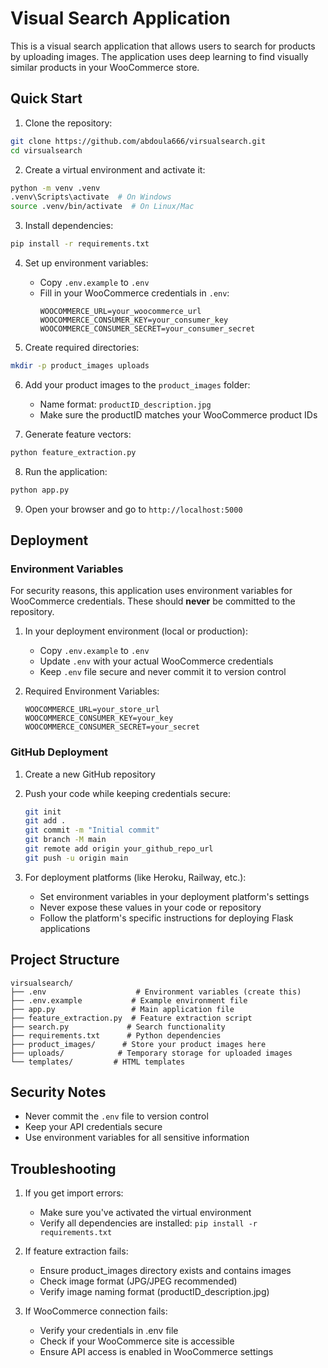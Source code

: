 # Visual Search Application

This is a visual search application that allows users to search for products by uploading images. The application uses deep learning to find visually similar products in your WooCommerce store.

## Quick Start

1. Clone the repository:
```bash
git clone https://github.com/abdoula666/virsualsearch.git
cd virsualsearch
```

2. Create a virtual environment and activate it:
```bash
python -m venv .venv
.venv\Scripts\activate  # On Windows
source .venv/bin/activate  # On Linux/Mac
```

3. Install dependencies:
```bash
pip install -r requirements.txt
```

4. Set up environment variables:
   - Copy `.env.example` to `.env`
   - Fill in your WooCommerce credentials in `.env`:
     ```
     WOOCOMMERCE_URL=your_woocommerce_url
     WOOCOMMERCE_CONSUMER_KEY=your_consumer_key
     WOOCOMMERCE_CONSUMER_SECRET=your_consumer_secret
     ```

5. Create required directories:
```bash
mkdir -p product_images uploads
```

6. Add your product images to the `product_images` folder:
   - Name format: `productID_description.jpg`
   - Make sure the productID matches your WooCommerce product IDs

7. Generate feature vectors:
```bash
python feature_extraction.py
```

8. Run the application:
```bash
python app.py
```

9. Open your browser and go to `http://localhost:5000`

## Deployment

### Environment Variables
For security reasons, this application uses environment variables for WooCommerce credentials. These should **never** be committed to the repository.

1. In your deployment environment (local or production):
   - Copy `.env.example` to `.env`
   - Update `.env` with your actual WooCommerce credentials
   - Keep `.env` file secure and never commit it to version control

2. Required Environment Variables:
   ```
   WOOCOMMERCE_URL=your_store_url
   WOOCOMMERCE_CONSUMER_KEY=your_key
   WOOCOMMERCE_CONSUMER_SECRET=your_secret
   ```

### GitHub Deployment
1. Create a new GitHub repository
2. Push your code while keeping credentials secure:
   ```bash
   git init
   git add .
   git commit -m "Initial commit"
   git branch -M main
   git remote add origin your_github_repo_url
   git push -u origin main
   ```

3. For deployment platforms (like Heroku, Railway, etc.):
   - Set environment variables in your deployment platform's settings
   - Never expose these values in your code or repository
   - Follow the platform's specific instructions for deploying Flask applications

## Project Structure
```
virsualsearch/
├── .env                    # Environment variables (create this)
├── .env.example           # Example environment file
├── app.py                 # Main application file
├── feature_extraction.py  # Feature extraction script
├── search.py             # Search functionality
├── requirements.txt      # Python dependencies
├── product_images/      # Store your product images here
├── uploads/            # Temporary storage for uploaded images
└── templates/         # HTML templates
```

## Security Notes
- Never commit the `.env` file to version control
- Keep your API credentials secure
- Use environment variables for all sensitive information

## Troubleshooting

1. If you get import errors:
   - Make sure you've activated the virtual environment
   - Verify all dependencies are installed: `pip install -r requirements.txt`

2. If feature extraction fails:
   - Ensure product_images directory exists and contains images
   - Check image format (JPG/JPEG recommended)
   - Verify image naming format (productID_description.jpg)

3. If WooCommerce connection fails:
   - Verify your credentials in .env file
   - Check if your WooCommerce site is accessible
   - Ensure API access is enabled in WooCommerce settings

